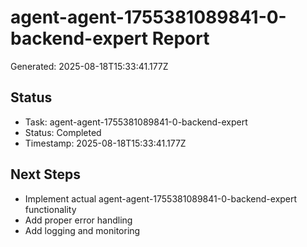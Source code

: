 # agent-agent-1755381089841-0-backend-expert Report

Generated: 2025-08-18T15:33:41.177Z

## Status
- Task: agent-agent-1755381089841-0-backend-expert
- Status: Completed
- Timestamp: 2025-08-18T15:33:41.177Z

## Next Steps
- Implement actual agent-agent-1755381089841-0-backend-expert functionality
- Add proper error handling
- Add logging and monitoring
